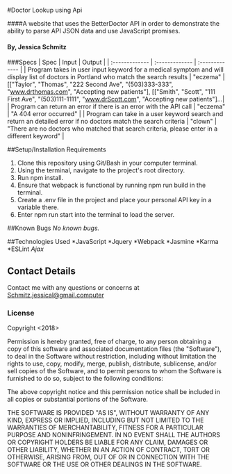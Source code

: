 #Doctor Lookup using Api

####A website that uses the BetterDoctor API in order to demonstrate the ability to parse API JSON data and use JavaScript promises.

#### **By, Jessica Schmitz**

###Specs
| Spec | Input | Output |
| :-------------     | :------------- | :------------- |
| Program takes in user input keyword for a medical symptom and will display list of doctors in Portland who match the search results | "eczema" | [["Taylor", "Thomas", "222 Second Ave", "(503)333-333", "www.drthomas.com", "Accepting new patients"], [["Smith", "Scott", "111 First Ave", "(503)111-1111", "www.drScott.com", "Accepting new patients"]...|
| Program can return an error if there is an error with the API call | "eczema" | "A 404 error occurred" |
| Program can take in a user keyword search and return an detailed error if no doctors match the search criteria | "clown" | "There are no doctors who matched that search criteria, please enter in a different keyword" |


##Setup/Installation Requirements

1. Clone this repository using Git/Bash in your computer terminal.
2. Using the terminal, navigate to the project's root directory.
3. Run npm install.
4. Ensure that webpack is functional by running npm run build in the terminal.
5. Create a .env file in the project and place your personal API key in a variable there.
6. Enter npm run start into the terminal to load the server.

##Known Bugs
 *No known bugs.*

##Technologies Used
 *JavaScript
 *Jquery
 *Webpack
 *Jasmine
 *Karma
 *ESLint
 *Ajax*

## Contact Details

Contact me with any questions or concerns at Schmitz.jessical@gmail.computer

### License

Copyright <2018> <Jessica Schmitz>

Permission is hereby granted, free of charge, to any person obtaining a copy of this software and associated documentation files (the "Software"), to deal in the Software without restriction, including without limitation the rights to use, copy, modify, merge, publish, distribute, sublicense, and/or sell copies of the Software, and to permit persons to whom the Software is furnished to do so, subject to the following conditions:

The above copyright notice and this permission notice shall be included in all copies or substantial portions of the Software.

THE SOFTWARE IS PROVIDED "AS IS", WITHOUT WARRANTY OF ANY KIND, EXPRESS OR IMPLIED, INCLUDING BUT NOT LIMITED TO THE WARRANTIES OF MERCHANTABILITY, FITNESS FOR A PARTICULAR PURPOSE AND NONINFRINGEMENT. IN NO EVENT SHALL THE AUTHORS OR COPYRIGHT HOLDERS BE LIABLE FOR ANY CLAIM, DAMAGES OR OTHER LIABILITY, WHETHER IN AN ACTION OF CONTRACT, TORT OR OTHERWISE, ARISING FROM, OUT OF OR IN CONNECTION WITH THE SOFTWARE OR THE USE OR OTHER DEALINGS IN THE SOFTWARE.
